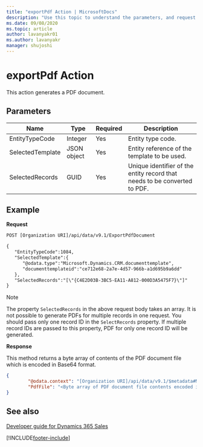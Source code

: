 ```yaml
---
title: "exportPdf Action | MicrosoftDocs"
description: "Use this topic to understand the parameters, and request and response samples for generating a PDF using the exportPDF action."
ms.date: 09/08/2020
ms.topic: article
author: lavanyakr01
ms.author: lavanyakr
manager: shujoshi
---
```

# exportPdf Action

This action generates a PDF document.

## Parameters

|Name|Type|Required|Description|
|----|----|----|----|
|EntityTypeCode|Integer|Yes|Entity type code.|
|SelectedTemplate|JSON object|Yes|Entity reference of the template to be used.|
|SelectedRecords|GUID|Yes|Unique identifier of the entity record that needs to be converted to PDF.|

## Example

**Request**

```html
POST [Organization URI]/api/data/v9.1/ExportPdfDocument

{
   "EntityTypeCode":1084,
   "SelectedTemplate":{
      "@odata.type":"Microsoft.Dynamics.CRM.documenttemplate",
      "documenttemplateid":"ce712e68-2a7e-4d57-966b-a1d695b9a6dd"
   },
   "SelectedRecords":"[\"{C4E2D03B-3BC5-EA11-A812-000D3A5475F7}\"]"
}
```
> [!NOTE]
> The property `SelectedRecords` in the above request body takes an array. It is not possible to generate PDFs for multiple records in one request. You should pass only one record ID in the `SelectRecords` property. If multiple record IDs are passed to this property, PDF for only one record ID will be generated.

**Response**

This method returns a byte array of contents of the PDF document file which is encoded in Base64 format.

```json
{
        "@odata.context": "[Organization URI]/api/data/v9.1/$metadata#Microsoft.Dynamics.CRM.ExportPdfDocumentResponse",
        "PdfFile": "<Byte array of PDF document file contents encoded in Base64 format>"
}
```

## See also

[Developer guide for Dynamics 365 Sales](developer-guide.md)

[!INCLUDE[footer-include](../../includes/footer-banner.md)]
